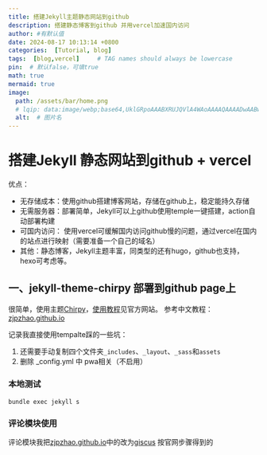 ```yaml
---
title: 搭建Jekyll主题静态网站到github
description: 搭建静态博客到github 并用vercel加速国内访问
author: #有默认值
date: 2024-08-17 10:13:14 +0800
categories:  [Tutorial, blog]
tags:  [blog,vercel]     # TAG names should always be lowercase
pin:  # 默认false，可填true
math: true
mermaid: true
image:
  path: /assets/bar/home.png
  # lqip: data:image/webp;base64,UklGRpoAAABXRUJQVlA4WAoAAAAQAAAADwAABwAAQUxQSDIAAAARL0AmbZurmr57yyIiqE8oiG0bejIYEQTgqiDA9vqnsUSI6H+oAERp2HZ65qP/VIAWAFZQOCBCAAAA8AEAnQEqEAAIAAVAfCWkAALp8sF8rgRgAP7o9FDvMCkMde9PK7euH5M1m6VWoDXf2FkP3BqV0ZYbO6NA/VFIAAAA
  alt:  # 图片名
---
```


# 搭建Jekyll 静态网站到github + vercel

优点：
+ 无存储成本：使用github搭建博客网站，存储在github上，稳定能持久存储
+ 无需服务器：部署简单，Jekyll可以上github使用temple一键搭建，action自动部署构建
+ 可国内访问： 使用vercel可缓解国内访问github慢的问题，通过vercel在国内的站点进行映射（需要准备一个自己的域名）
+ 其他：静态博客，Jekyll主题丰富，同类型的还有hugo，github也支持，hexo可考虑等。


## 一、jekyll-theme-chirpy 部署到github page上

很简单，使用主题[Chirpy](https://github.com/cotes2020/jekyll-theme-chirpy)，[使用教程](https://chirpy.cotes.page/)见官方网站。
参考中文教程：[zjpzhao.github.io](https://zjpzhao.github.io/posts/jekyll-githubpages/)

记录我直接使用tempalte踩的一些坑：
1. 还需要手动复制四个文件夹`_includes`、`_layout`、`_sass`和`assets`
1. 删除 _config.yml 中 pwa相关（不启用）

### 本地测试
```shell
bundle exec jekyll s
```

### 评论模块使用
评论模块我把[zjpzhao.github.io](https://zjpzhao.github.io/posts/jekyll-githubpages/)中的改为[giscus](https://giscus.app/) 按官网步骤得到的<script>代码放入 _layout/post.html 末尾即可。

### 粘贴图片工具-VSCode插件Paste Image（好用）
按 [参考中文教程](https://zjpzhao.github.io/posts/jekyll-githubpages/#%E7%B2%98%E8%B4%B4%E5%9B%BE%E7%89%87%E5%B7%A5%E5%85%B7-vscode%E6%8F%92%E4%BB%B6paste-image)
踩坑：
1. 直接复制图片文件然后粘贴是不行的,因为要复制图片到剪贴板，所以要打开图片再复制，直接复制应该是复制了文件。
2. settings.json中 图片保存路径参数为"pasteImage.path": "${projectRoot}/assets/img/${currentFileNameWithoutExt}",我去掉了${currentFileNameWithoutExt}改为常量，因为文件名会是中文，**路径有中文会影响在后续vercel的部署**。但仅github pages部署是可以的。

## 二、Vercel托管GitHub Pages并绑定域名
**解决国内直接访问github慢的问题**
参考教程:[Vercel托管GitHub Pages并绑定域名](https://wwwhisperr-github-io.vercel.app/2022/07/25/demo08/)

### 注意：
### 1. 去设置里生成细粒度的token
![image-20240817101421398](../assets/img/2024-08-17/image-20240817101421398.png)之后选择Only select repositories 选定赋予权限的仓库，Repository permissions 不懂可以先全部赋予读写权限，Account permissions没必要给。

### 2. vercel 上导入库时要注意给了访问对应库的权限
![image-20240817102316126](../assets/img/2024-08-17/image-20240817102316126.png)
### 3. _posts文件下的文件名不能包含特殊字符
将作为跳转路径一部分，所以避免包含特殊字符+ ，可用中文，- 。 vercel在build会产生问题，虽然github没事
### 4. 保证部署和本地均能正常显示图片
路径使用 ../assets/img/

## 三、verbal 绑定多个站点
需求：我有一个blog主站对应username.github.io,还有一个从站username.github.io/XXX,分别对应我的2个仓库。我想用二级域名或不同域名访问从站。而不是都在username.github.io对应映射的域名下面。

解决：将/XXX路径，重新做映射
主站根目录下添加vercel.json -username.github.io

```json
{
    "rewrites": [
      {
        "source": "/:match*/",
        "destination": "/:match*"
      },
      {
        "source": "/XXX/:match*",
        //下面这个映射地址要从vercel导入项目后获取，这样访问username.github.io/XXX 就会重新映射
        "destination": "https://XXX.vercel.app/:match*" 
      }
    ],
    "github": {
        "silent": true
    }
  }
```

从站根目录下添加vercel.json -username.github.io/XXX,
```json
{
  "rewrites": [
    {
      "source": "/XXX/:match*",
      "destination": "/:match*"
    }
  ],
  "github": {
      "silent": true
  }
}
```

配置站点域名

<img src="../assets/img/2024-08-17/image-20240817103849579.png" alt="image-20240817103849579" style="zoom:50%;" />

之后还是同样参考教程:[Vercel托管GitHub Pages并绑定域名](https://wwwhisperr-github-io.vercel.app/2022/07/25/demo08/#2-%E7%BB%91%E5%AE%9A%E5%9F%9F%E5%90%8D%EF%BC%9A%E8%85%BE%E8%AE%AF%E4%BA%91dns%E8%A7%A3%E6%9E%90%E5%9F%9F%E5%90%8D%E8%87%B3Vercel%E6%8F%90%E4%BE%9B%E7%9A%84IP%E4%B8%8A)

### 直接访问github.io 与 经过vercel加速 的测速对比：

<center class="half">
<img src="../assets/img/2024-08-17/iShot_2024-08-17_14.46.24.png" alt="iShot_2024-08-17_14.46.24" style="zoom:12%;" /><img src="../assets/img/2024-08-17/iShot_2024-08-17_14.44.58.png" alt="iShot_2024-08-17_14.44.58" style="zoom:12%;" />
</center>

## 四、主题用法

发布常用信息头：
```yml
title: docker镜像源被封：Linux服务器挂代理 + docker 配置代理
description: 解决docker镜像源被封问题
author: #有默认值
date: 2024-08-17 12:13:14 +0800
categories:  [Tutorial, blog] #按嵌套分类
tags:  [blog,vercel]     # TAG names should always be lowercase
pin:  # 默认false，可填true
math: true
mermaid: true
image:  #文章封面
  path: /assets/bar/backimg.png #文章封面路径
  lqip: data:image/webp;base64,UklGRpoAAABXRUJQVlA4WAoAAAAQAAAADwAABwAAQUxQSDIAAAARL0AmbZurmr57yyIiqE8oiG0bejIYEQTgqiDA9vqnsUSI6H+oAERp2HZ65qP/VIAWAFZQOCBCAAAA8AEAnQEqEAAIAAVAfCWkAALp8sF8rgRgAP7o9FDvMCkMde9PK7euH5M1m6VWoDXf2FkP3BqV0ZYbO6NA/VFIAAAA
  alt:  # 图片名
```

本地运行：
```shell
bundle exec jekyll server
```

本地图片链接显示：
```shell
../assets/img/2024-08-17/XX.png #使用../assets 保持build前后都能正常显示图片
```



### 进阶：（探索中）

分享其他人的：

+ https://whuwangyong.github.io/2022-03-29-jekyll/

### 架构升级
https://github.com/cotes2020/jekyll-theme-chirpy/wiki/Upgrade-Guide
7.2.0 能解决sass 3.0.0 版本不支持原架构导入方式的 build 警告。

### 预览图 值生成
预览图失效问题，lqip要手动生成
```yaml
image:
   path: https://thaterrormessage.com/download/file.php?id=884
   lqip: data:image/webp;base64,UklGRpoAAABXRUJQVlA4WAoAAAAQAAAADwAABwAAQUxQSDIAAAARL0AmbZurmr57yyIiqE8oiG0bejIYEQTgqiDA9vqnsUSI6H+oAERp2HZ65qP/VIAWAFZQOCBCAAAA8AEAnQEqEAAIAAVAfCWkAALp8sF8rgRgAP7o9FDvMCkMde9PK7euH5M1m6VWoDXf2FkP3BqV0ZYbO6NA/VFIAAA
   alt:  # 图片名
```

安装 lqip 工具：
```shell
npm install -g lqip
lqip path/to/image.jpg # 执行命令获得值，粘贴到lqip 字段
```